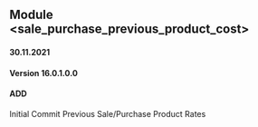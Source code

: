 ## Module <sale_purchase_previous_product_cost>

#### 30.11.2021
#### Version 16.0.1.0.0
#### ADD
Initial Commit Previous Sale/Purchase Product Rates



